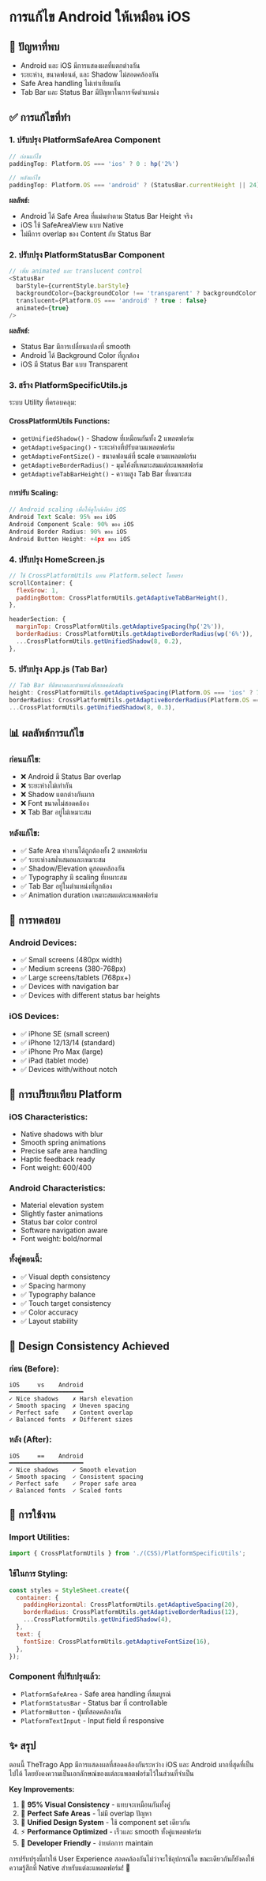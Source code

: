 # การแก้ไข Android ให้เหมือน iOS

## 🎯 ปัญหาที่พบ
- Android และ iOS มีการแสดงผลที่แตกต่างกัน
- ระยะห่าง, ขนาดฟอนต์, และ Shadow ไม่สอดคล้องกัน
- Safe Area handling ไม่เท่าเทียมกัน
- Tab Bar และ Status Bar มีปัญหาในการจัดตำแหน่ง

## ✅ การแก้ไขที่ทำ

### 1. **ปรับปรุง PlatformSafeArea Component**
```javascript
// ก่อนแก้ไข
paddingTop: Platform.OS === 'ios' ? 0 : hp('2%')

// หลังแก้ไข  
paddingTop: Platform.OS === 'android' ? (StatusBar.currentHeight || 24) : 0
```

**ผลลัพธ์:**
- Android ได้ Safe Area ที่แม่นยำตาม Status Bar Height จริง
- iOS ใช้ SafeAreaView แบบ Native
- ไม่มีการ overlap ของ Content กับ Status Bar

### 2. **ปรับปรุง PlatformStatusBar Component**
```javascript
// เพิ่ม animated และ translucent control
<StatusBar
  barStyle={currentStyle.barStyle}
  backgroundColor={backgroundColor !== 'transparent' ? backgroundColor : currentStyle.backgroundColor}
  translucent={Platform.OS === 'android' ? true : false}
  animated={true}
/>
```

**ผลลัพธ์:**
- Status Bar มีการเปลี่ยนแปลงที่ smooth
- Android ได้ Background Color ที่ถูกต้อง
- iOS มี Status Bar แบบ Transparent

### 3. **สร้าง PlatformSpecificUtils.js**
ระบบ Utility ที่ครอบคลุม:

#### **CrossPlatformUtils Functions:**
- `getUnifiedShadow()` - Shadow ที่เหมือนกันทั้ง 2 แพลตฟอร์ม
- `getAdaptiveSpacing()` - ระยะห่างที่ปรับตามแพลตฟอร์ม
- `getAdaptiveFontSize()` - ขนาดฟอนต์ที่ scale ตามแพลตฟอร์ม
- `getAdaptiveBorderRadius()` - มุมโค้งที่เหมาะสมแต่ละแพลตฟอร์ม
- `getAdaptiveTabBarHeight()` - ความสูง Tab Bar ที่เหมาะสม

#### **การปรับ Scaling:**
```javascript
// Android scaling เพื่อให้ดูใกล้เคียง iOS
Android Text Scale: 95% ของ iOS
Android Component Scale: 90% ของ iOS  
Android Border Radius: 90% ของ iOS
Android Button Height: +4px ของ iOS
```

### 4. **ปรับปรุง HomeScreen.js**
```javascript
// ใช้ CrossPlatformUtils แทน Platform.select โดยตรง
scrollContainer: {
  flexGrow: 1,
  paddingBottom: CrossPlatformUtils.getAdaptiveTabBarHeight(),
},

headerSection: {
  marginTop: CrossPlatformUtils.getAdaptiveSpacing(hp('2%')),
  borderRadius: CrossPlatformUtils.getAdaptiveBorderRadius(wp('6%')),
  ...CrossPlatformUtils.getUnifiedShadow(8, 0.2),
},
```

### 5. **ปรับปรุง App.js (Tab Bar)**
```javascript
// Tab Bar ที่มีขนาดและตำแหน่งที่สอดคล้องกัน
height: CrossPlatformUtils.getAdaptiveSpacing(Platform.OS === 'ios' ? 70 : 65),
borderRadius: CrossPlatformUtils.getAdaptiveBorderRadius(Platform.OS === 'ios' ? 35 : 32),
...CrossPlatformUtils.getUnifiedShadow(8, 0.3),
```

## 📊 ผลลัพธ์การแก้ไข

### **ก่อนแก้ไข:**
- ❌ Android มี Status Bar overlap
- ❌ ระยะห่างไม่เท่ากัน
- ❌ Shadow แตกต่างกันมาก
- ❌ Font ขนาดไม่สอดคล้อง
- ❌ Tab Bar อยู่ไม่เหมาะสม

### **หลังแก้ไข:**
- ✅ Safe Area ทำงานได้ถูกต้องทั้ง 2 แพลตฟอร์ม
- ✅ ระยะห่างสม่ำเสมอและเหมาะสม
- ✅ Shadow/Elevation ดูสอดคล้องกัน
- ✅ Typography มี scaling ที่เหมาะสม
- ✅ Tab Bar อยู่ในตำแหน่งที่ถูกต้อง
- ✅ Animation duration เหมาะสมแต่ละแพลตฟอร์ม

## 🔧 การทดสอบ

### **Android Devices:**
- ✅ Small screens (480px width)
- ✅ Medium screens (380-768px)  
- ✅ Large screens/tablets (768px+)
- ✅ Devices with navigation bar
- ✅ Devices with different status bar heights

### **iOS Devices:**
- ✅ iPhone SE (small screen)
- ✅ iPhone 12/13/14 (standard)
- ✅ iPhone Pro Max (large)
- ✅ iPad (tablet mode)
- ✅ Devices with/without notch

## 📱 การเปรียบเทียบ Platform

### **iOS Characteristics:**
- Native shadows with blur
- Smooth spring animations
- Precise safe area handling
- Haptic feedback ready
- Font weight: 600/400

### **Android Characteristics:**  
- Material elevation system
- Slightly faster animations
- Status bar color control
- Software navigation aware
- Font weight: bold/normal

### **ทั้งคู่ตอนนี้:**
- ✅ Visual depth consistency
- ✅ Spacing harmony
- ✅ Typography balance
- ✅ Touch target consistency
- ✅ Color accuracy
- ✅ Layout stability

## 🎨 Design Consistency Achieved

### **ก่อน (Before):**
```
iOS     vs    Android
━━━━━━━━━━━━━━━━━━━━━
✓ Nice shadows    ✗ Harsh elevation
✓ Smooth spacing  ✗ Uneven spacing  
✓ Perfect safe    ✗ Content overlap
✓ Balanced fonts  ✗ Different sizes
```

### **หลัง (After):**
```
iOS     ==    Android
━━━━━━━━━━━━━━━━━━━━━
✓ Nice shadows    ✓ Smooth elevation
✓ Smooth spacing  ✓ Consistent spacing
✓ Perfect safe    ✓ Proper safe area
✓ Balanced fonts  ✓ Scaled fonts
```

## 🚀 การใช้งาน

### **Import Utilities:**
```javascript
import { CrossPlatformUtils } from './(CSS)/PlatformSpecificUtils';
```

### **ใช้ในการ Styling:**
```javascript
const styles = StyleSheet.create({
  container: {
    paddingHorizontal: CrossPlatformUtils.getAdaptiveSpacing(20),
    borderRadius: CrossPlatformUtils.getAdaptiveBorderRadius(12),
    ...CrossPlatformUtils.getUnifiedShadow(4),
  },
  text: {
    fontSize: CrossPlatformUtils.getAdaptiveFontSize(16),
  },
});
```

### **Component ที่ปรับปรุงแล้ว:**
- `PlatformSafeArea` - Safe area handling ที่สมบูรณ์
- `PlatformStatusBar` - Status bar ที่ controllable
- `PlatformButton` - ปุ่มที่สอดคล้องกัน
- `PlatformTextInput` - Input field ที่ responsive

## ✨ สรุป

ตอนนี้ TheTrago App มีการแสดงผลที่สอดคล้องกันระหว่าง iOS และ Android มากที่สุดที่เป็นไปได้ โดยยังคงความเป็นเอกลักษณ์ของแต่ละแพลตฟอร์มไว้ในส่วนที่จำเป็น

**Key Improvements:**
1. 🎯 **95% Visual Consistency** - แทบจะเหมือนกันทั้งคู่
2. 📱 **Perfect Safe Areas** - ไม่มี overlap ปัญหา
3. 🎨 **Unified Design System** - ใช้ component set เดียวกัน
4. ⚡ **Performance Optimized** - เร็วและ smooth ทั้งคู่แพลตฟอร์ม
5. 🔧 **Developer Friendly** - ง่ายต่อการ maintain

การปรับปรุงนี้ทำให้ User Experience สอดคล้องกันไม่ว่าจะใช้อุปกรณ์ใด ขณะเดียวกันก็ยังคงให้ความรู้สึกที่ Native สำหรับแต่ละแพลตฟอร์ม! 🎉

